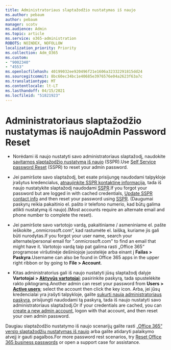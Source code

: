 ```yaml
---
title: Administratoriaus slaptažodžio nustatymas iš naujo
ms.author: pebaum
author: pebaum
manager: scotv
ms.audience: Admin
ms.topic: article
ms.service: o365-administration
ROBOTS: NOINDEX, NOFOLLOW
localization_priority: Priority
ms.collection: Adm_O365
ms.custom:
- "9002340"
- "4553"
ms.openlocfilehash: 40199032ee920496f21e1606a32332291815dd24
ms.sourcegitcommit: 8bc60ec34bc1e40685e3976576e04a2623f63a7c
ms.translationtype: MT
ms.contentlocale: lt-LT
ms.lasthandoff: 04/15/2021
ms.locfileid: "51821923"
---
```

# <a name="admin-password-reset"></a><span data-ttu-id="533a3-102">Administratoriaus slaptažodžio nustatymas iš naujo</span><span class="sxs-lookup"><span data-stu-id="533a3-102">Admin Password Reset</span></span>

- <span data-ttu-id="533a3-103">Norėdami iš naujo nustatyti savo administratoriaus slaptažodį, naudokite [savitarnos slaptažodžio nustatymą iš naujo](https://passwordreset.microsoftonline.com/) (SSPR).</span><span class="sxs-lookup"><span data-stu-id="533a3-103">Use [Self Service password Reset](https://passwordreset.microsoftonline.com/) (SSPR) to reset your admin password.</span></span>

- <span data-ttu-id="533a3-104">Jei pamiršote savo slaptažodį, bet esate prisijungę naudodami talpykloje įrašytus kredencialus, [atnaujinkite SSPR kontaktinę informaciją](https://go.microsoft.com/fwlink/?linkid=849451), tada iš naujo nustatykite slaptažodį naudodami [SSPR](https://passwordreset.microsoftonline.com/).</span><span class="sxs-lookup"><span data-stu-id="533a3-104">If you forgot your password but are logged in with cached credentials, [Update SSPR contact info](https://go.microsoft.com/fwlink/?linkid=849451) and then reset your password using [SSPR](https://passwordreset.microsoftonline.com/).</span></span>  <span data-ttu-id="533a3-105">(Daugumai paskyrų reikia pakaitinio el. pašto ir telefono numerio, kad būtų galima atlikti nustatymą iš naujo).</span><span class="sxs-lookup"><span data-stu-id="533a3-105">(Most accounts require an alternate email and phone number to complete the reset).</span></span>

- <span data-ttu-id="533a3-106">Jei pamiršote savo vartotojo vardą, pakaitiniame / asmeniniame el. pašte ieškokite „.onmicrosoft.com“, kad rastumėte el. laišką, kuriame jis gali būti nurodytas.</span><span class="sxs-lookup"><span data-stu-id="533a3-106">If you forgot your user name, search your alternate/personal email for ".onmicrosoft.com" to find an email that might have it.</span></span>  <span data-ttu-id="533a3-107">Vartotojo vardą taip pat galima rasti „Office 365“ programose viršutinėje dešiniojoje juostelėje arba einant į **Failas > Paskyra**.</span><span class="sxs-lookup"><span data-stu-id="533a3-107">Username can also be found in Office 365 apps in the upper right ribbon or by going to **File > Account**.</span></span>

- <span data-ttu-id="533a3-108">Kitas administratorius gali iš naujo nustatyti jūsų slaptažodį dalyje **Vartotojai > [Aktyvūs vartotojai](https://portal.office.com/adminportal/home#/users)**; pasirinkite paskyrą, tada spustelėkite rakto piktogramą.</span><span class="sxs-lookup"><span data-stu-id="533a3-108">Another admin can reset your password from **Users > [Active users](https://portal.office.com/adminportal/home#/users)**; select the account then click the key icon.</span></span>  <span data-ttu-id="533a3-109">Arba, jei jūsų kredencialai yra įrašyti talpykloje, galite [sukurti naują administratoriaus paskyrą](https://portal.office.com/adminportal/home#/users), prisijungti naudodami tą paskyrą, tada iš naujo nustatyti savo administratoriaus slaptažodį.</span><span class="sxs-lookup"><span data-stu-id="533a3-109">Or if your credentials are cached, you can [create a new admin account](https://portal.office.com/adminportal/home#/users), logon with that account, and then reset your own admin password.</span></span>

<span data-ttu-id="533a3-110">Daugiau slaptažodžio nustatymo iš naujo scenarijų galite rasti [„Office 365“ verslo slaptažodžių nustatymas iš naujo](https://docs.microsoft.com/microsoft-365/admin/add-users/reset-passwords) arba galite atidaryti palaikymo atvejį ir gauti pagalbos.</span><span class="sxs-lookup"><span data-stu-id="533a3-110">For more password rest scenarios, try [Reset Office 365 business passwords](https://docs.microsoft.com/microsoft-365/admin/add-users/reset-passwords) or open a support case for assistance.</span></span>
